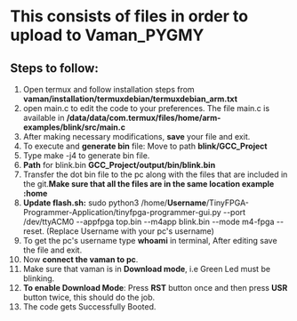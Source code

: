 # This consists of files in order to upload to Vaman_PYGMY
## Steps to follow:
1) Open termux and follow installation steps from **vaman/installation/termuxdebian/termuxdebian_arm.txt**
2) open main.c to edit the code to your preferences. The file main.c is available in **/data/data/com.termux/files/home/arm-examples/blink/src/main.c**
3) After making necessary modifications, **save** your file and exit.
4) To execute and **generate bin** file: Move to path **blink/GCC_Project**
5) Type make -j4 to generate bin file.
6) **Path** for blink.bin **GCC_Project/output/bin/blink.bin**
7) Transfer the dot bin file to the pc along with the files that are included in the git.**Make sure that all the files are in the same location example :home**
8) **Update flash.sh:** sudo python3 /home/**Username**/TinyFPGA-Programmer-Application/tinyfpga-programmer-gui.py --port /dev/ttyACM0  --appfpga top.bin --m4app  blink.bin --mode m4-fpga --reset. (Replace Username with your pc's username)
9) To get the pc's username type **whoami** in terminal, After editing save the file and exit.
10) Now **connect the vaman to pc**.
11) Make sure that vaman is in **Download mode**, i.e Green Led must be blinking.
12) **To enable Download Mode**: Press **RST** button once and then press **USR** button twice, this should do the job.
13) The code gets Successfully Booted.
